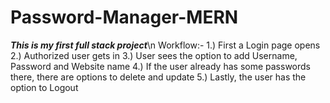# Password-Manager-MERN
***This is my first full stack project***\n
Workflow:-
1.) First a Login page opens
2.) Authorized user gets in
3.) User sees the option to add Username, Password and Website name
4.) If the user already has some passwords there, there are options to delete and update
5.) Lastly, the user has the option to Logout
